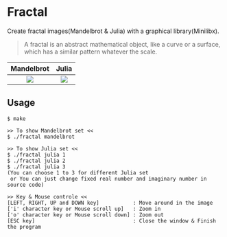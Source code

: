 # Fractal

Create fractal images(Mandelbrot & Julia) with a graphical library(Minilibx).
> A fractal is an abstract mathematical object, like a curve or a surface, which has a similar pattern whatever the scale.

Mandelbrot             |  Julia
:-------------------------:|:-------------------------:
![](https://github.com/hy-3/fractal/blob/master/gif/mandelbrot.gif)  |  ![](https://github.com/hy-3/fractal/blob/master/gif/julia.gif)

## Usage
```
$ make

>> To show Mandelbrot set <<
$ ./fractal mandelbrot

>> To show Julia set <<
$ ./fractal julia 1
$ ./fractal julia 2
$ ./fractal julia 3
(You can choose 1 to 3 for different Julia set
 or You can just change fixed real number and imaginary number in source code)

>> Key & Mouse controle <<
[LEFT, RIGHT, UP and DOWN key]           : Move around in the image
['i' character key or Mouse scroll up]   : Zoom in
['o' character key or Mouse scroll down] : Zoom out
[ESC key]                                : Close the window & Finish the program
```
